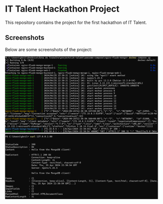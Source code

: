 # IT Talent Hackathon Project

This repository contains the project for the first hackathon of IT Talent.

## Screenshots

Below are some screenshots of the project:

![Captura de tela 1](prints/execute-compose.png)
![Captura de tela 2](prints/image.png)
